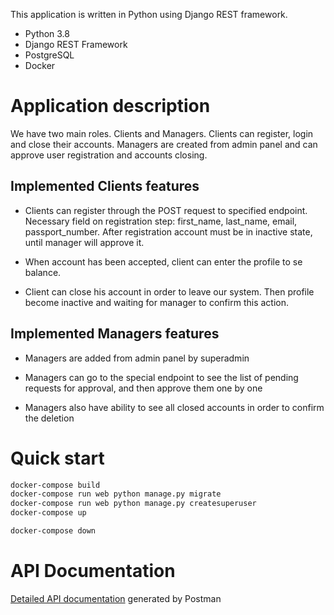  This application is written in Python using Django REST framework.
- Python 3.8
- Django REST Framework
- PostgreSQL
- Docker


# Application description

We have two main roles. Clients and Managers.
Clients can register, login and close their accounts.
Managers are created from admin panel and can approve user
registration and accounts closing.


## Implemented Clients features

- Clients can register through the POST request to specified
endpoint. Necessary field on registration step: first_name,
last_name, email, passport_number.
After registration account must be in inactive state, until
manager will approve it.

- When account has been accepted, client can enter the profile to
se balance.

- Client can close his account in order to leave our system. Then
profile become inactive and waiting for manager to confirm this
action.


## Implemented Managers features

- Managers are added from admin panel by superadmin

- Managers can go to the special endpoint to see the list of pending
requests for approval, and then approve them one by one

- Managers also have ability to see all closed accounts in order to
confirm the deletion


# Quick start
```sh
docker-compose build
docker-compose run web python manage.py migrate
docker-compose run web python manage.py createsuperuser
docker-compose up

docker-compose down

```

# API Documentation

[Detailed API documentation](https://documenter.getpostman.com/view/8690633/TVKJyuuF#abe89677-bccd-468a-995f-ea63505f8b1c) generated by Postman
